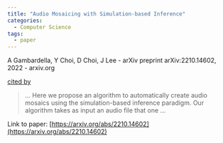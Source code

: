 ```yaml
---
title: "Audio Mosaicing with Simulation-based Inference"
categories:
  - Computer Science
tags:
  - paper
---
```

A Gambardella, Y Choi, D Choi, J Lee - arXiv preprint arXiv:2210.14602, 2022 - arxiv.org

[cited by](None) 

>… Here we propose an algorithm to automatically create audio mosaics using the simulation-based inference paradigm. Our algorithm takes as input an audio file that one …

Link to paper: [https://arxiv.org/abs/2210.14602](https://arxiv.org/abs/2210.14602)
